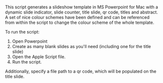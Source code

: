 This script generates a slideshow template in MS Powerpoint for Mac with a dynamic slide indicator, slide counter, title slide, qr code, titles and abstract. A set of nice colour schemes have been defined and can be referenced from within the script to change the colour scheme of the whole template.

To run the script: 
  1. Open Powerpoint
  2. Create as many blank slides as you'll need (including one for the title slide)
  3. Open the Apple Script file.
  4. Run the script.

Additionally, specify a file path to a qr code, which will be populated on the title slide.
